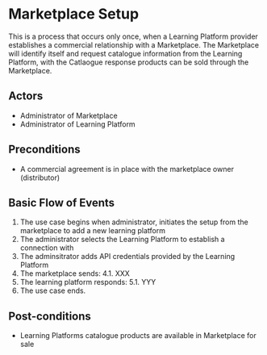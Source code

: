 # Marketplace Setup

This is a process that occurs only once, when a Learning Platform provider establishes a commercial relationship with a Marketplace. The Marketplace will identify itself and request catalogue information from the Learning Platform, with the Catlaogue response products can be sold through the Marketplace.

## Actors

  - Administrator of Marketplace
  - Administrator of Learning Platform

## Preconditions

  - A commercial agreement is in place with the marketplace owner (distributor)

## Basic Flow of Events

   1. The use case begins when administrator, initiates the setup from the marketplace to add a new learning platform
   2.	The administrator selects the Learning Platform to establish a connection with
   3.	The adminsitrator adds API credentials provided by the Learning Platform
   4.	The marketplace sends: 
     4.1. XXX
   5.	The learning platform responds:
     5.1. YYY
   7.	The use case ends.
    
## Post-conditions

  - Learning Platforms catalogue products are available in Marketplace for sale
